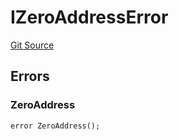 # IZeroAddressError
[Git Source](https://github.com/thrackle-io/tron/blob/764000f27aa19925e60dae8d757a097eec620706/src/common/IErrors.sol)


## Errors
### ZeroAddress

```solidity
error ZeroAddress();
```

